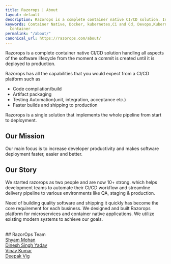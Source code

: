 ```yaml
---
title: Razorops | About
layout: default
description: Razorops is a complete container native CI/CD solution. In a similar manner to Docker, Razorops comes with dedicated support for Kubernetes deployments.
keywords: Container Native, Docker, kubernetes,Ci and Cd, Devops,Kubernetes,Docker
  Container
permalink: "/about/"
canonical_url: https://razorops.com/about/
---
```



Razorops is a complete container native CI/CD solution handling all aspects of the software lifecycle from the moment a commit is created until it is deployed to production.

Razorops has all the capabilities that you would expect from a CI/CD platform such as

* Code compilation/build
* Artifact packaging
* Testing Automation(unit, integration, acceptance etc.)
* Faster builds and shipping to production

Razorops is a single solution that implements the whole pipeline from start to deployment.


<!-- <div class="col-sm-4">
	<h3>Docker Support</h3>
	<p>Razorops has embraced Docker support right from its inception. All Razorops capabilities revolve around Docker images. Razorops is especially powerful when it comes to creating Docker images (Docker as a service), annotating them and storing them for later usage.</p>
</div>

<div class="col-sm-4">
	<h3>Kubernetes support</h3>
	<p>In a similar manner to Docker, Razorops comes with dedicated support for Kubernetes deployments. Razorops offers an explicit Kubernetes deployment step that can be used in a pipeline to deploy a docker image to any Kubernetes cluster regardless of its underlying implementation (Google, Aws, Azure etc).</p>
</div>


<div class="col-sm-4">
	<h3>Helm support</h3>
	<p>Helm is a package manager for Kubernetes and is quickly becoming the preferred way to deploy K8s applications. It can group associated application services in packages (called Charts) and can also version and rollback application deployments, making releases much less painful.</p>
</div>
<br>
<br>
<div class="clearfix"></div>


#### Razorops Pros

* Has excellent CI support (branching/merging, unit tests, pull requests etc)
* Fastest and easiest way to work with Docker
* has an integrated Docker registry
* Native Kubernetes Integration
* has an integrated Helm repository
* has full support for performing Helm releases and rolling them back
* Has fast builds, great support with awesome UI
* has built-in support for building Docker images (docker as a service)
* Easy setup & quick on boarding
* Robust feature-preview/qa environments on-demand
* Freestyle build steps to support custom CI/CD scripting
* Email and Slack Integration -->

## Our Mission

Our main focus is to increase developer productivity and makes software deployment faster, easier and better.


## Our Story

We started razorops as two people and are now 10+ strong. which helps development teams to automate their CI/CD workflow and streamline delivery pipeline to various environments like QA, staging & production.

Need of building quality software and shipping it quickly has become the core requirement for each business. We designed and built Razorops platform for microservices and container native applications. We utilize existing modern systems to achieve our goals.

<br>
## RazorOps Team
<script type="text/javascript" src="https://platform.linkedin.com/badges/js/profile.js" async defer></script>

<div class="col-sm-4">
    <div class="LI-profile-badge"  data-version="v1" data-size="medium" data-locale="en_US" data-type="vertical" data-theme="dark" data-vanity="shyam-mohan-k">
        <a class="LI-simple-link" href='https://in.linkedin.com/in/shyam-mohan-k' target="_blank">Shyam Mohan</a>
    </div>
</div>

<div class="col-sm-4">
    <div class="LI-profile-badge"  data-version="v1" data-size="medium" data-locale="en_US" data-type="vertical" data-theme="dark" data-vanity="shyam-mohan-k">
        <a class="LI-simple-link" href='https://www.linkedin.com/in/dineshsinghyadav' target="_blank">Dinesh Singh Yadav</a>
    </div>
</div>

<div class="col-sm-4">
    <div class="LI-profile-badge"  data-version="v1" data-size="medium" data-locale="en_US" data-type="vertical" data-theme="dark" data-vanity="shyam-mohan-k">
    <a class="LI-simple-link" href='https://www.linkedin.com/in/vinay-kumar-iiith' target="_blank">Vinay Kumar</a>
    </div>
</div>

<div class="col-sm-4">
    <div class="LI-profile-badge"  data-version="v1" data-size="medium" data-locale="en_US" data-type="vertical" data-theme="dark" data-vanity="shyam-mohan-k">
    <a class="LI-simple-link" href='https://www.linkedin.com/in/deepakvig' target="_blank">Deepak Vig</a>
    </div>
</div>
<div class="clearfix"></div>
<br>




